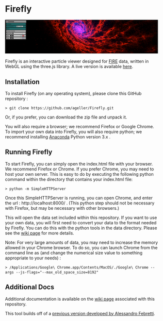 # Firefly

![Firefly snapshot](src/docs/screenGrab.png)

Firefly is an interactive particle viewer designed for [FIRE](http://galaxies.northwestern.edu/fire-simulations/) data, written in WebGL using the three.js library. A live version is available [here](https://ageller.github.io/Firefly/).


## Installation

To install Firefly (on any operating system), please clone this GitHub repository :
```
> git clone https://github.com/ageller/Firefly.git
```

Or, if you prefer, you can download the zip file and unpack it.  

You will also require a browser; we recommend Firefox or Google Chrome. To import your own data into Firefly, you will also require python; we recommend installing [Anaconda](https://www.anaconda.com/download/) Python version 3.x .

## Running Firefly

To start Firefly, you can simply open the index.html file with your browser.  We recommend Firefox or Chrome.  If you prefer Chrome, you may need to host your own server.  This is easy to do by executing the following python command within the directory that contains your index.html file:

```
> python -m SimpleHTTPServer
```

Once this SimpleHTTPServer is running, you can open Chrome, and enter the url : http://localhost:8000/ .  (This python step should not be necessary with Firefox, but may be necessary with other browsers.)

This will open the data set included within this repository.  If you want to use your own data, you will first need to convert your data to the format needed by Firefly.  You can do this with the python tools in the data directory.  Please see the [wiki page](https://github.com/ageller/Firefly/wiki/Documentation) for more details.  

Note: For very large amounts of data, you may need to increase the memory allowed in your Chrome browser.  To do so, you can launch Chrome from the command line as (and change the numerical size value to something appropriate to your needs) :

```
> /Applications/Google\ Chrome.app/Contents/MacOS/./Google\ Chrome --args --js-flags="--max_old_space_size=8192"
```

## Additional Docs

Additional documentation is available on the [wiki page](https://github.com/ageller/Firefly/wiki/Documentation) associated with this repository.

This tool builds off of a [previous version developed by Alessandro Febretti](https://github.com/nuitrcs/firefly). 

